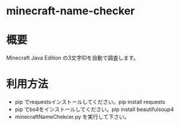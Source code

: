 # minecraft-name-checker
# 概要
Minecraft Java Edition の3文字IDを自動で調査します。
# 利用方法
- pip でrequestsインストールしてください。pip install requests
- pip でbs4をインストールしてください。pip install beautifulsoup4
- minecraftNameChekcer.py を実行して下さい。
